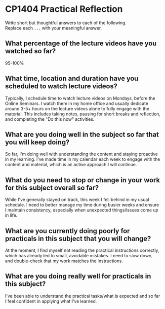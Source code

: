 # CP1404 Practical Reflection

Write short but thoughtful answers to each of the following.  
Replace each `...` with your meaningful answer.

## What percentage of the lecture videos have you watched so far?

95-100%

## What time, location and duration have you scheduled to watch lecture videos?

Typically, I schedule time to watch lecture videos on Mondays, before the Online Seminars.
I watch them in my home office and usually dedicate around 3-5+ hours on the lecture videos alone to fully engage with the material.
This includes taking notes, pausing for short breaks and reflection, and completing the "Do this now" activities.

## What are you doing well in the subject so far that you will keep doing?

So far, I'm doing well with understanding the content and staying proactive in my learning.
I've made time in my calendar each week to engage with the content and material, which is an active approach I will continue.

## What do you need to stop or change in your work for this subject overall so far?

While I've generally stayed on track, this week I fell behind in my usual schedule.
I need to better manage my time during busier weeks and ensure I maintain consistency, especially when unexpected things/issues come up in life.

## What are you currently doing poorly for practicals in this subject that you will change?

At the moment, I find myself not reading the practical instructions correctly, which has already led to small, avoidable mistakes.
I need to slow down, and double-check that my work matches the instructions.

## What are you doing really well for practicals in this subject?

I've been able to understand the practical tasks/what is expected and so far I feel confident in applying what I've learned.